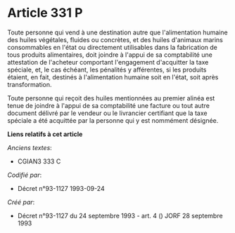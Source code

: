 # Article 331 P

Toute personne qui vend à une destination autre que l'alimentation humaine des huiles végétales, fluides ou concrètes, et des
huiles d'animaux marins  consommables en l'état ou directement utilisables dans la fabrication de tous produits alimentaires,
doit joindre à l'appui de sa comptabilité une attestation de l'acheteur comportant l'engagement d'acquitter la taxe spéciale,
et, le cas échéant, les pénalités y afférentes, si les produits étaient, en fait, destinés à l'alimentation humaine soit en
l'état, soit après transformation.

Toute personne qui reçoit des huiles mentionnées au premier alinéa est tenue de joindre à l'appui de sa comptabilité une
facture ou tout autre document délivré par le vendeur ou le livrancier certifiant que la taxe spéciale a été acquittée par la
personne qui y est nommément désignée.

**Liens relatifs à cet article**

_Anciens textes_:

  - CGIAN3 333 C

_Codifié par_:

  - Décret n°93-1127 1993-09-24

_Créé par_:

  - Décret n°93-1127 du 24 septembre 1993 - art. 4 () JORF 28 septembre 1993
